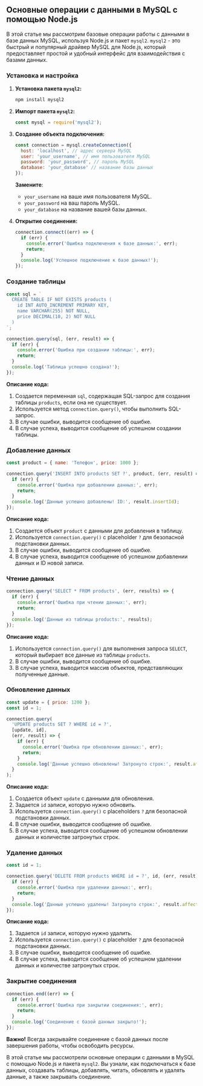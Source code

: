 ## Основные операции с данными в MySQL с помощью Node.js

В этой статье мы рассмотрим базовые операции работы с данными в базе данных MySQL, используя Node.js и пакет `mysql2`. `mysql2` - это быстрый и популярный драйвер MySQL для Node.js, который предоставляет простой и удобный интерфейс для взаимодействия с базами данных.

### Установка и настройка

1. **Установка пакета `mysql2`:**

   ```bash
   npm install mysql2
   ```

2. **Импорт пакета `mysql2`:**

   ```javascript
   const mysql = require('mysql2');
   ```

3. **Создание объекта подключения:**

   ```javascript
   const connection = mysql.createConnection({
     host: 'localhost', // адрес сервера MySQL
     user: 'your_username', // имя пользователя MySQL
     password: 'your_password', // пароль MySQL
     database: 'your_database' // название базы данных
   });
   ```

   **Замените**:
   - `your_username` на ваше имя пользователя MySQL.
   - `your_password` на ваш пароль MySQL.
   - `your_database` на название вашей базы данных.

4. **Открытие соединения:**

   ```javascript
   connection.connect((err) => {
     if (err) {
       console.error('Ошибка подключения к базе данных:', err);
       return;
     }
     console.log('Успешное подключение к базе данных!');
   });
   ```

### Создание таблицы

```javascript
const sql = `
  CREATE TABLE IF NOT EXISTS products (
    id INT AUTO_INCREMENT PRIMARY KEY,
    name VARCHAR(255) NOT NULL,
    price DECIMAL(10, 2) NOT NULL
  )
`;

connection.query(sql, (err, result) => {
  if (err) {
    console.error('Ошибка при создании таблицы:', err);
    return;
  }
  console.log('Таблица успешно создана!');
});
```

**Описание кода:**

1.  Создается переменная `sql`, содержащая SQL-запрос для создания таблицы `products`, если она не существует. 
2.  Используется метод `connection.query()`, чтобы выполнить SQL-запрос.
3.  В случае ошибки, выводится сообщение об ошибке.
4.  В случае успеха, выводится сообщение об успешном создании таблицы.

### Добавление данных

```javascript
const product = { name: 'Телефон', price: 1000 };

connection.query('INSERT INTO products SET ?', product, (err, result) => {
  if (err) {
    console.error('Ошибка при добавлении данных:', err);
    return;
  }
  console.log('Данные успешно добавлены! ID:', result.insertId);
});
```

**Описание кода:**

1.  Создается объект `product` с данными для добавления в таблицу.
2.  Используется `connection.query()` с placeholder `?` для безопасной подстановки данных.
3.  В случае ошибки, выводится сообщение об ошибке.
4.  В случае успеха, выводится сообщение об успешном добавлении данных и ID новой записи.

### Чтение данных

```javascript
connection.query('SELECT * FROM products', (err, results) => {
  if (err) {
    console.error('Ошибка при чтении данных:', err);
    return;
  }
  console.log('Данные из таблицы products:', results);
});
```

**Описание кода:**

1.  Используется `connection.query()` для выполнения запроса `SELECT`, который выбирает все данные из таблицы `products`.
2.  В случае ошибки, выводится сообщение об ошибке.
3.  В случае успеха, выводится массив объектов, представляющих полученные данные.

### Обновление данных

```javascript
const update = { price: 1200 };
const id = 1;

connection.query(
  'UPDATE products SET ? WHERE id = ?',
  [update, id],
  (err, result) => {
    if (err) {
      console.error('Ошибка при обновлении данных:', err);
      return;
    }
    console.log('Данные успешно обновлены! Затронуто строк:', result.affectedRows);
  }
);
```

**Описание кода:**

1.  Создается объект `update` с данными для обновления.
2.  Задается `id` записи, которую нужно обновить.
3.  Используется `connection.query()` с placeholders `?` для безопасной подстановки данных.
4.  В случае ошибки, выводится сообщение об ошибке.
5.  В случае успеха, выводится сообщение об успешном обновлении данных и количестве затронутых строк.

### Удаление данных

```javascript
const id = 1;

connection.query('DELETE FROM products WHERE id = ?', id, (err, result) => {
  if (err) {
    console.error('Ошибка при удалении данных:', err);
    return;
  }
  console.log('Данные успешно удалены! Затронуто строк:', result.affectedRows);
});
```

**Описание кода:**

1.  Задается `id` записи, которую нужно удалить.
2.  Используется `connection.query()` с placeholder `?` для безопасной подстановки данных.
3.  В случае ошибки, выводится сообщение об ошибке.
4.  В случае успеха, выводится сообщение об успешном удалении данных и количестве затронутых строк.

### Закрытие соединения

```javascript
connection.end((err) => {
  if (err) {
    console.error('Ошибка при закрытии соединения:', err);
    return;
  }
  console.log('Соединение с базой данных закрыто!');
});
```

**Важно!** Всегда закрывайте соединение с базой данных после завершения работы, чтобы освободить ресурсы.

В этой статье мы рассмотрели основные операции с данными в MySQL с помощью Node.js и пакета `mysql2`. Вы узнали, как подключаться к базе данных, создавать таблицы, добавлять, читать, обновлять и удалять данные, а также закрывать соединение. 
